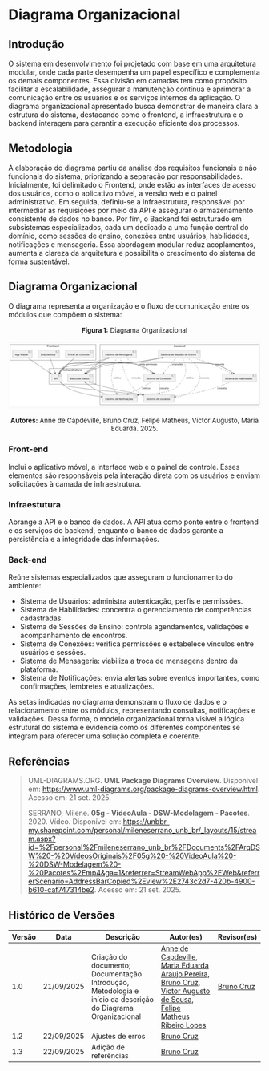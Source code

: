 # Diagrama Organizacional

## Introdução

O sistema em desenvolvimento foi projetado com base em uma arquitetura modular, onde cada parte desempenha um papel específico e complementa os demais componentes. Essa divisão em camadas tem como propósito facilitar a escalabilidade, assegurar a manutenção contínua e aprimorar a comunicação entre os usuários e os serviços internos da aplicação. O diagrama organizacional apresentado busca demonstrar de maneira clara a estrutura do sistema, destacando como o frontend, a infraestrutura e o backend interagem para garantir a execução eficiente dos processos.

## Metodologia

A elaboração do diagrama partiu da análise dos requisitos funcionais e não funcionais do sistema, priorizando a separação por responsabilidades. Inicialmente, foi delimitado o Frontend, onde estão as interfaces de acesso dos usuários, como o aplicativo móvel, a versão web e o painel administrativo. Em seguida, definiu-se a Infraestrutura, responsável por intermediar as requisições por meio da API e assegurar o armazenamento consistente de dados no banco. Por fim, o Backend foi estruturado em subsistemas especializados, cada um dedicado a uma função central do domínio, como sessões de ensino, conexões entre usuários, habilidades, notificações e mensageria. Essa abordagem modular reduz acoplamentos, aumenta a clareza da arquitetura e possibilita o crescimento do sistema de forma sustentável.

## Diagrama Organizacional

O diagrama representa a organização e o fluxo de comunicação entre os módulos que compõem o sistema:

<font size="2"><p style="text-align: center"><b>Figura 1:</b> Diagrama Organizacional</p></font>
![Diagrama Organizacional](../imagens/DiagramaOrganizacional.jpg) 
<font size="2"><p style="text-align: center"><b>Autores:</b> Anne de Capdeville, Bruno Cruz, Felipe Matheus, Victor Augusto, Maria Eduarda. 2025.</p></font>

### Front-end

Inclui o aplicativo móvel, a interface web e o painel de controle. Esses elementos são responsáveis pela interação direta com os usuários e enviam solicitações à camada de infraestrutura.

### Infraestutura

Abrange a API e o banco de dados. A API atua como ponte entre o frontend e os serviços do backend, enquanto o banco de dados garante a persistência e a integridade das informações.

### Back-end

Reúne sistemas especializados que asseguram o funcionamento do ambiente:
- Sistema de Usuários: administra autenticação, perfis e permissões.
- Sistema de Habilidades: concentra o gerenciamento de competências cadastradas.
- Sistema de Sessões de Ensino: controla agendamentos, validações e acompanhamento de encontros.
- Sistema de Conexões: verifica permissões e estabelece vínculos entre usuários e sessões.
- Sistema de Mensageria: viabiliza a troca de mensagens dentro da plataforma.
- Sistema de Notificações: envia alertas sobre eventos importantes, como confirmações, lembretes e atualizações.

As setas indicadas no diagrama demonstram o fluxo de dados e o relacionamento entre os módulos, representando consultas, notificações e validações. Dessa forma, o modelo organizacional torna visível a lógica estrutural do sistema e evidencia como os diferentes componentes se integram para oferecer uma solução completa e coerente.

## Referências

> UML-DIAGRAMS.ORG. **UML Package Diagrams Overview**. Disponível em: <https://www.uml-diagrams.org/package-diagrams-overview.html>. Acesso em: 21 set. 2025.
> 
> SERRANO, Milene. **05g - VideoAula - DSW-Modelagem - Pacotes**. 2020. Vídeo. Disponível em: <https://unbbr-my.sharepoint.com/personal/mileneserrano_unb_br/_layouts/15/stream.aspx?id=%2Fpersonal%2Fmileneserrano_unb_br%2FDocuments%2FArqDSW%20-%20VídeosOriginais%2F05g%20-%20VideoAula%20-%20DSW-Modelagem%20-%20Pacotes%2Emp4&ga=1&referrer=StreamWebApp%2EWeb&referrerScenario=AddressBarCopied%2Eview%2E2743c2d7-420b-4900-b610-caf747314be2>. Acesso em: 21 set. 2025.

## Histórico de Versões

| Versão | Data       | Descrição                                                                                                   | Autor(es)                                                                                                                                                                                                                                                                            | Revisor(es)                                |
| ------ | ---------- | ----------------------------------------------------------------------------------------------------------- | ------------------------------------------------------------------------------------------------------------------------------------------------------------------------------------------------------------------------------------------------------------------------------------ | ------------------------------------------ |
| 1.0    | 21/09/2025 | Criação do documento; Documentação Introdução, Metodologia e início da descrição do Diagrama Organizacional | [Anne de Capdeville](https://github.com/nanecapde), [Maria Eduarda Araujo Pereira](https://github.com/maaduh), [Bruno Cruz](https://github.com/brunocrzz), [Victor Augusto de Sousa](https://github.com/victorcamaraa), [Felipe Matheus Ribeiro Lopes](https://github.com/femathrl0) | [Bruno Cruz](https://github.com/brunocrzz) |
| 1.2    | 22/09/2025 | Ajustes de erros                                                                                            | [Bruno Cruz](https://github.com/brunocrzz)                                                                                                                                                                                                                                           |                                            |
| 1.3    | 22/09/2025 | Adição de referências                                                                                       | [Bruno Cruz](https://github.com/brunocrzz)                                                                                                                                                                                                                                           |                                            |